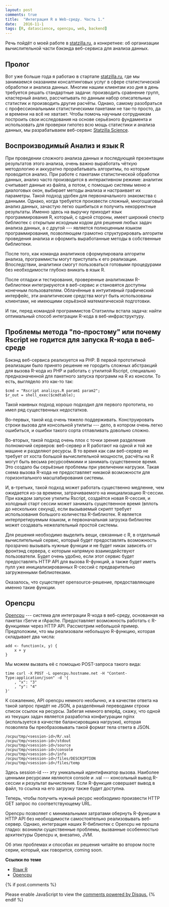```yaml
---
layout: post
comments: true
title:  "Интеграция R в Web-среду. Часть 1."
date:   2016-11-1
tags: [R, datascience, opencpu, web, backend]
---
```


Речь пойдёт о моей работе в [statzilla.ru](http://statzilla.ru/), а конкретнее: 
об организации вычислительной части бэкэнда веб-сервиса для анализа данных. 

## Пролог

Вот уже больше года я работаю в стартапе [statzilla.ru](http://statzilla.ru/), где
мы занимаемся оказанием консалтинговых 
услуг в сфере статистической обработки и анализа данных. Многим нашим 
клиентам изо дня в день требуется решать стандартные задачи: производить 
сравнение групп, кластерный анализ, рассчитывать по данным набор описательных 
статистик и производить другие расчёты. Однако, самому разобраться с 
профессиональными статистическими пакетами не так-то просто, да и времени на всё 
не хватает. Чтобы помочь научным сотрудникам построить свои исследования на основе 
серьёзного фундамента и использовать для проверки гипотез всю мощь статистики и
анализа данных, мы разрабатываем веб-сервис [Statzilla Science](online.statzilla.ru).       

## Воспроизводимый Анализ и язык R

При проведении сложного анализа данных и последующей презентации результатов 
этого анализа, очень важно выработать чёткую методологию и аккуратно прорабатывать 
алгоритмы, по которым проводится анализ. При работе с пакетами статистической 
обработки данных, анализ часто производится в интерактивном режиме: аналитик 
считывает данные из файла, а потом, с помощью системы меню и диалоговых окон, 
выбирает методы анализа и настраивает их параметры. Такой подход удобен для 
первоначального знакомства с данными. Однако, когда требуется произвести сложный, 
многошаговый анализ данных, зачастую легко ошибиться и получить некорректные 
результаты. Именно здесь на выручку приходит язык программирования R, который, с 
одной стороны, имеет широкий спектр библиотек с открытым исходным кодом для решения 
любых задач анализа данных, а с другой --- является полноценным языком программирования, 
позволяющем грамотно структурировать алгоритм проведения анализа и оформить 
выработанные методы в собственные библиотеки.          

После того, как команда аналитиков сформулировала алгоритм анализа, программисты 
могут приступать к его реализации. Впоследствии, аналитики смогут пользоваться 
готовыми процедурами без необходимости глубоко вникать в язык R.

После отладки и тестирования, проверенные аналитиками R-библиотеки интегрируются 
в веб-сервис и становятся доступны конечным пользователям. Облачённые в интуитивный 
графический интерфейс, эти аналитические средства могут быть использованы клиентами, 
не имеющими серьёзной математической подготовки. 

И так, перед командой программистов Статзиллы встала задача: найти оптимальный 
способ интеграции R-кода в веб-инфраструктуру. 

## Проблемы метода "по-простому" или почему Rscript не годится для запуска R-кода в веб-среде

Бэкэнд веб-сервиса реализуется на PHP. В первой прототипной реализации 
было принято решение не городить сложных абстракций для вызова R-кода из PHP 
и работать с утилитой Rscript, специально предназначенной 
для пакетного запуска программ на R из консоли. То есть, выглядело это как-то так: 

```
$cmd = "Rscript analisys.R param1 param2";
$r_out = shell_exec($cmdtable);
```

Такой наивных подход хорошо подходил для первого прототипа, но имел ряд
существенных недостатков. 

Во-первых, такой код очень тяжело поддерживать. Конструировать строки вызова для 
консольной утилиты --- дело, в котором очень легко ошибиться, и ошибки такого сорта 
отлавливать довольно сложно. 

Во-вторых, такой подход очень плох с точки зрения разделения полномочий серверов:
веб-сервер и R работают на одной и той же машине и разделяют ресурсы. В то время 
как сам веб-сервер не требует от хоста большой вычислительной мощности, расчёты 
на R могут быть весьма ресурсоёмкими и занимать существенное время.   
Это создало бы серьёзные проблемы при увеличении нагрузки. Такая схема вызова 
R-кода не предоставляет никакой возможности для горизонтального масштабирования 
системы. 

И, в-третьих, такой подход может работать существенно медленне, чем ожидается
из-за времени, затрачиваемого на инициализацию R-сессии. При каждом запуске 
утилиты Rscript, создаётся новая R-сессия, и холодный старт сессии может занимать
существенное время (вплоть до нескольких секунд), если вызываемый скрипт требует 
использования большого количества R-библиотек. R является интерпретируемым языком, 
и первоначальная загрузка библиотек может создавать нежелательный простой системы.

Для решения необходимо выделить вещи, связанные с R, в отдельный вычислительный 
сервис, который будет предоставлять возможность прозрачно вызывать нужные функции 
и не будет никак зависеть от фронтэнд сервера, с которым напрямую взаимодействуют    
пользователи. Будет очень удобно, если этот сервис будет предоставлять HTTP API 
для вызова R-функций, а также будет иметь пулл уже инициализированных R-сессий с 
предварительно загруженными библиотеками. 

Оказалось, что существует opensource-решение, предоставляющее именно такие функции.

## Opencpu

[Opencpu](https://www.opencpu.org/) --- система для интеграции R-кода в веб-среду, 
основанная на пакетах rServe и rApache. Предоставляет возможность работать с 
R-функциями через HTTP API. Рассмотрим небольшой пример. Предположим, что мы
реализовали небольшую R-функцию, которая складывает два числа: 

```
add <- function(x, y) {
    x + y
}
``` 

Мы можем вызвать её с помощью POST-запроса такого вида: 

```
time curl -X POST -L opencpu.hostname.net -H "Content-Type:application/json" -d '{
    , "x": "3"
    , "y": "4"
}'
```

К сожалению, API opencpu немного необычно, и в качестве ответа на такой запрос 
придёт не JSON, а разделённый переводами строки список ссылок на ресурсы.
Забегая немного вперёд, скажу, что одной из текущих задач является разработка 
конфигурации nginx (используется в качестве балансировщика нагрузки), которая 
позволяла бы преобразовывать такой формат тела ответа в JSON. 

```
/ocpu/tmp/<session-id>/R/.val
/ocpu/tmp/<session-id>/stdout
/ocpu/tmp/<session-id>/source
/ocpu/tmp/<session-id>/console
/ocpu/tmp/<session-id>/info
/ocpu/tmp/<session-id>/files/DESCRIPTION
/ocpu/tmp/<session-id>/files/temp
``` 

Здесь session-id --- эту уникальный идентификатор вызова. Наиболее ценными 
ресурсами являются console и .val --- консольный вывод R-сессии и результат 
вычисления. Если R-функция совершает вывод в файл, то ссылка на его загрузку 
также будет доступна. 

Теперь, чтобы получить нужный ресурс необходимо произвести HTTP GET запрос по 
соответствующему URL.  

Opencpu позволяет с минимальными затратами обернуть R-функции в HTTP API без 
необходимости самостоятельно реализовывать веб-сервер. Однако, интеграция 
наших R-библиотек с Opencpu не прошла гладко: возникли существенные проблемы, 
вызванные особенностью архитектуры Opencpu и, внезапно, JVM. 

Об этих проблемах и способах их решения читайте во втором посте серии, который, 
как говорится, coming soon. 

**Ссылки по теме** 

* [Язык R](https://www.r-project.org/)
* [Opencpu](https://www.opencpu.org/) 


{% if post.comments %}
<div id="disqus_thread"></div>
<script>
    /**
     *  RECOMMENDED CONFIGURATION VARIABLES: EDIT AND UNCOMMENT THE SECTION BELOW TO INSERT DYNAMIC VALUES FROM YOUR PLATFORM OR CMS.
     *  LEARN WHY DEFINING THESE VARIABLES IS IMPORTANT: https://disqus.com/admin/universalcode/##configuration-variables
     */
    
    // var disqus_config = function () {
    //     this.page.url = PAGE_URL;  // Replace PAGE_URL with your page's canonical URL variable
    //     this.page.identifier = PAGE_IDENTIFIER; // Replace PAGE_IDENTIFIER with your page's unique identifier variable
    // };
    
    (function() {  // DON'T EDIT BELOW THIS LINE
        var d = document, s = d.createElement('script');
        
        s.src = '//geo2a.disqus.com/embed.js';
        
        s.setAttribute('data-timestamp', +new Date());
        (d.head || d.body).appendChild(s);
    })();
</script>
<noscript>Please enable JavaScript to view the <a href="https://disqus.com/?ref_noscript" rel="nofollow">comments powered by Disqus.</a></noscript>
{% endif %}